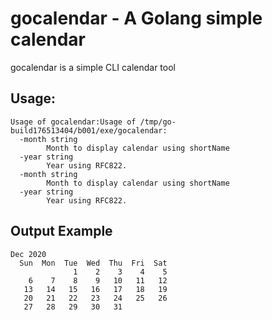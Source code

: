 # gocalendar - A Golang simple calendar

gocalendar is a simple CLI calendar tool

## Usage:

```
Usage of gocalendar:Usage of /tmp/go-build176513404/b001/exe/gocalendar:
  -month string
        Month to display calendar using shortName
  -year string
        Year using RFC822.
  -month string
        Month to display calendar using shortName
  -year string
        Year using RFC822.
```

## Output Example

```
Dec 2020
  Sun  Mon  Tue  Wed  Thu  Fri  Sat
              1    2    3    4    5
    6    7    8    9   10   11   12
   13   14   15   16   17   18   19
   20   21   22   23   24   25   26
   27   28   29   30   31          
                                   
```